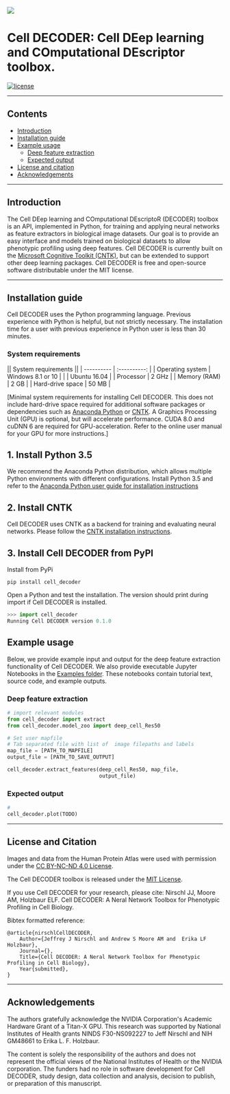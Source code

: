 [<img src="https://raw.github.com/jnirschl/cell_decoder/master/logo_lg.png">](https://github.com/jnirschl/cell_decoder)

# Cell DECODER: Cell DEep learning and COmputational DEscriptor toolbox.

[![license](https://img.shields.io/github/license/mashape/apistatus.svg?maxAge=2592000)](TODO--add_url/blob/master/LICENSE)

------------------
## Contents
* [Introduction](#introduction)
* [Installation guide](#installation-guide)
* [Example usage](#example-usage)
  * [Deep feature extraction](#deep-feature-extraction)
  * [Expected output](#expected-output)
* [License and citation](#license-and-citation)
* [Acknowledgements](#acknowledgements)

------------------
## Introduction
The Cell DEep learning and COmputational DEscriptoR (DECODER) toolbox is an API, implemented in Python, for training and applying neural networks as feature extractors in biological image datasets. Our goal is to provide an easy interface and models trained on biological datasets to allow phenotypic profiling using deep features. Cell DECODER is currently built on the [Microsoft Cognitive Toolkit (CNTK)](https://github.com/Microsoft/CNTK), but can be extended to support other deep learning packages. Cell DECODER is free and open-source software distributable under the MIT license.

------------------
## Installation guide
Cell DECODER uses the Python programming language. Previous experience with Python is helpful, but not strictly necessary. The installation time for a user with previous experience in Python user is less than 30 minutes.

### System requirements

||         System requirements           ||
| ----------          | :----------:      |
| Operating system    | Windows 8.1 or 10 |
|                     | Ubuntu 16.04      |
| Processor           | 2 GHz             |
| Memory (RAM)        | 2 GB              |
| Hard-drive space    | 50 MB             |

[Minimal system requirements for installing Cell DECODER. This does not include hard-drive space required for additional software packages or dependencies such as [Anaconda Python](https://conda.io/docs/user-guide/install/index.html) or [CNTK](https://docs.microsoft.com/en-us/cognitive-toolkit/Setup-CNTK-on-your-machine). A Graphics Processing Unit (GPU) is optional, but will accelerate performance. CUDA 8.0 and cuDNN 6 are required for GPU-acceleration. Refer to the online user manual for your GPU for more instructions.]

## 1. Install Python 3.5
We recommend the Anaconda Python distribution, which allows multiple Python environments with different configurations. Install Python 3.5 and refer to the [Anaconda Python user guide for installation instructions](https://conda.io/docs/user-guide/install/index.html)

## 2. Install CNTK
Cell DECODER uses CNTK as a backend for training and evaluating neural networks. Please follow the [CNTK installation instructions](https://docs.microsoft.com/en-us/cognitive-toolkit/Setup-CNTK-on-your-machine). 


## 3. Install Cell DECODER from PyPI
Install from PyPi
```
pip install cell_decoder
```

Open a Python and test the installation. The version should print during import if Cell DECODER is installed.
```python
>>> import cell_decoder
Running Cell DECODER version 0.1.0
```


## Example usage
Below, we provide example input and output for the deep feature extraction functionality of Cell DECODER. We also provide executable Jupyter Notebooks in the [Examples folder](https://github.com/jnirschl/cell_decoder/tree/master/examples). These notebooks contain tutorial text, source code, and example outputs.

### Deep feature extraction
```python
# import relevant modules
from cell_decoder import extract 
from cell_decoder.model_zoo import deep_cell_Res50

# Set user mapfile 
# Tab separated file with list of  image filepaths and labels
map_file = [PATH_TO_MAPFILE]
output_file = [PATH_TO_SAVE_OUTPUT]

cell_decoder.extract_features(deep_cell_Res50, map_file,
                              output_file)
```

### Expected output
```python
# 
cell_decoder.plot(TODO)
```


------------------
## License and Citation
Images and data from the Human Protein Atlas were used with permission under the [CC BY-NC-ND 4.0 License](https://creativecommons.org/licenses/by-nc-nd/4.0/).

The Cell DECODER toolbox is released under the [MIT License](https://opensource.org/licenses/MIT).

If you use Cell DECODER for your research, please cite:
Nirschl JJ, Moore AM, Holzbaur ELF. Cell DECODER: A Neral Network Toolbox for Phenotypic Profiling in Cell Biology.

Bibtex formatted reference:
```text
@article{nirschlCellDECODER,
    Author={Jeffrey J Nirschl and Andrew S Moore AM and  Erika LF Holzbaur},
    Journal={},
    Title={Cell DECODER: A Neral Network Toolbox for Phenotypic Profiling in Cell Biology},
    Year{submitted},
}
```

------------------
## Acknowledgements
The authors gratefully acknowledge the NVIDIA Corporation's Academic Hardware Grant of a Titan-X GPU. This research was supported by National Institutes of Health grants NINDS F30-NS092227 to Jeff Nirschl and NIH GM48661 to Erika L. F. Holzbaur.

The content is solely the responsibility of the authors and does not represent the official views of the National Institutes of Health or the NVIDIA corporation. The funders had no role in software development for Cell DECODER, study design, data collection and analysis, decision to publish, or preparation of this manuscript.
